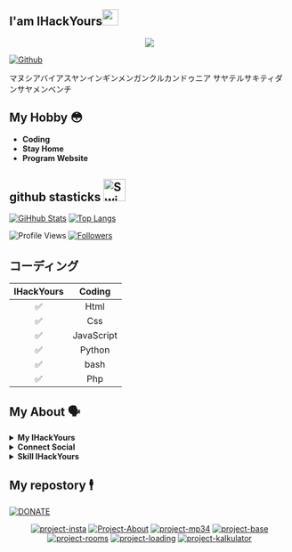 ## I'am IHackYours<img src="https://github.com/TheDudeThatCode/TheDudeThatCode/blob/master/Assets/Hi.gif" width="29px">

<p align="center"><img src="https://l.top4top.io/p_1806k1fuq0.jpeg"/></p>

<a href="https://github.com/IHackYours"><img title="Github" src="https://img.shields.io/badge/Github-IHACK--YOURS--GANS😳-blue?style=for-the-badge&logo=github"></a>

マヌシアバイアスヤンインギンメンガンクルカンドゥニア
サヤテルサキティダンサヤメンベンチ

## My Hobby 😳

- **Coding**
- **Stay Home**
- **Program Website**

## github stasticks <img src="http://i.imgur.com/Cj4rMrS.gif" height="40" alt="Swimming Octocat" title="Games on GitHub">

[![GiHhub Stats](https://github-readme-stats.vercel.app/api?username=IHackYours&show_icons=true&theme=dark&count_private=true)](https://github.com/IHackYours)
[![Top Langs](https://github-readme-stats.vercel.app/api/top-langs/?username=IHackYours&layout=compact&theme=dark)](https://github.com/IHackYours)

 ![Profile Views](https://komarev.com/ghpvc/?username=IHackYours&color=green)
<a href="https://github.com/IHackYours/followers"><img title="Followers" src="https://img.shields.io/github/followers/IHackYours?color=blue&style=flat-square"></a>

## コーディング

| IHackYours       |                Coding           |
| :-----------: | :--------------------------------: |
|       ✅       | Html                             |
|       ✅       | Css                              |
|       ✅       | JavaScript                       |
|       ✅       | Python                           |
|       ✅       | bash                             |
|       ✅       | Php                              |

## My About 🗣️

<details>
  <summary><b>My IHackYours</b></summary>
  <img alt="IHackYours github" src="https://github-readme-stats.vercel.app/api?username=IHackYours&count_private=true&hide=issues&show_icons=true&hide_border=true&include_all_commits=true&line_height=24"/>
  <img align="right" alt="jpeg" height="170px" src="https://l.top4top.io/p_1808kaaay0.jpeg" />
  <img alt="Top Langs" src="https://github-readme-stats.vercel.app/api/top-langs/?username=IHackYours&layout=compact&hide_border=true"/>
</details>

<details>
  <summary><b>Connect Social</b></summary>
  <p align="center">
    <i>Let's connect and chat!</i><br><br>
    <a href="https://wa.me/6283140861605" target="blank"><img align="center" src="https://www.vectorlogo.zone/logos/whatsapp/whatsapp-icon.svg" alt="n1ghtpe0ple420" height="30" width="40" /></a>
    <a href="https://fb.com/" target="blank"><img align="center" src="https://cdn.jsdelivr.net/npm/simple-icons@3.0.1/icons/facebook.svg" alt="n1ghtpe0ple420" height="30" width="40" /></a>
    <a href="https://instagram.com/ihackyours_" target="blank"><img align="center" src="https://cdn.jsdelivr.net/npm/simple-icons@3.0.1/icons/instagram.svg" alt="putra.go.id" height="30" width="40" /></a>
  </p>
</details>
<details>
  <summary><b>Skill IHackYours</b></summary>
  <p align="center">
    <a href="https://www.shell.org/" target="_blank"><img src="https://www.vectorlogo.zone/logos/gnu_bash/gnu_bash-icon.svg" alt="git" width="40" height="40"/></a>
    <a href="https://www.python.org/" target="_blank"><img src="https://www.vectorlogo.zone/logos/python/python-icon.svg" alt="html5" width="40" height="40"/></a>
    <a href="https://www.css.org/" target="_blank"><img src="https://www.vectorlogo.zone/logos/netlifyapp_watercss/netlifyapp_watercss-icon.svg" alt="linux" width="40" height="40"/></a>
    <a href="https://www.html.org" target="_blank"><img src="https://www.vectorlogo.zone/logos/w3_html5/w3_html5-icon.svg" alt="php" width="40" height="40"/></a>
    <a href="https://www.javascript.com" target="_blank"><img src="https://devicon.dev/devicon.git/icons/javascript/javascript-original.svg" alt="javascript" width="40" height="40"/></a>
  </p>
</details>

## My repostory 🕴️
<a href="https://trakteer.id/ihackyours"><img title="DONATE" src="https://img.shields.io/badge/PLEASE-DONATE--IHACK--YOURS-blue?style=for-the-badge&logo=linux"></a>
<p align="center">
<a href="https://github.com/IHackYours/project-insta"><img title="project-insta" src="https://github-readme-stats.vercel.app/api/pin/?username=IHackYours&repo=project-insta&theme=vision-friendly-dark"></a>
<a href="https://github.com/IHackYours/Project-About"><img title="Project-About" src="https://github-readme-stats.vercel.app/api/pin/?username=IHackYours&repo=Project-About&theme=vision-friendly-dark"></a>
<a href="https://github.com/IHackYours/project-mp34"><img title="project-mp34" src="https://github-readme-stats.vercel.app/api/pin/?username=IHackYours&repo=project-mp34&theme=vision-friendly-dark"></a>
<a href="https://github.com/IHackYours/project-base"><img title="project-base" src="https://github-readme-stats.vercel.app/api/pin/?username=IHackYours&repo=project-base&theme=vision-friendly-dark"></a>
<a href="https://github.com/IHackYours/project-rooms"><img title="project-rooms" src="https://github-readme-stats.vercel.app/api/pin/?username=IHackYours&repo=project-rooms&theme=vision-friendly-dark"></a>
<a href="https://github.com/IHackYours/project-loading"><img title="project-loading" src="https://github-readme-stats.vercel.app/api/pin/?username=IHackYours&repo=project-loading&theme=vision-friendly-dark"></a>
<a href="https://github.com/IHackYours/project-kalkulator"><img title="project-kalkulator" src="https://github-readme-stats.vercel.app/api/pin/?username=IHackYours&repo=project-kalkulator&theme=vision-friendly-dark"></a>
</p>
